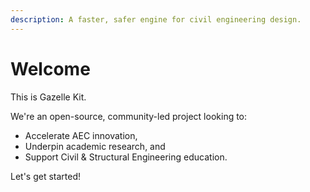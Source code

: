 ```yaml
---
description: A faster, safer engine for civil engineering design.
---
```


# Welcome

This is Gazelle Kit.

We're an open-source, community-led project looking to: 

- Accelerate AEC innovation, 
- Underpin academic research, and 
- Support Civil & Structural Engineering education. 

Let's get started!
